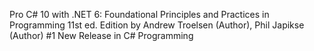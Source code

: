 Pro C# 10 with .NET 6: Foundational Principles and Practices in Programming 11st ed. Edition
by Andrew Troelsen (Author), Phil Japikse (Author)
#1 New Release in C# Programming